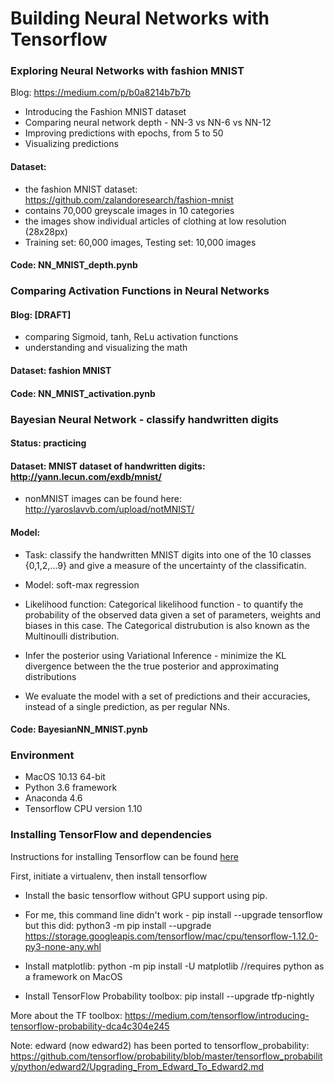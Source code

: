 # Building Neural Networks with Tensorflow 


### Exploring Neural Networks with fashion MNIST 

Blog: https://medium.com/p/b0a8214b7b7b
- Introducing the Fashion MNIST dataset
- Comparing neural network depth - NN-3 vs NN-6 vs NN-12
- Improving predictions with epochs, from 5 to 50
- Visualizing predictions 

#### Dataset:
- the fashion MNIST dataset: https://github.com/zalandoresearch/fashion-mnist
- contains 70,000 greyscale images in 10 categories 
- the images show individual articles of clothing at low resolution (28x28px)
- Training set: 60,000 images, Testing set: 10,000 images

#### Code: NN_MNIST_depth.pynb

### Comparing Activation Functions in Neural Networks

#### Blog: [DRAFT]
- comparing Sigmoid, tanh, ReLu activation functions
- understanding and visualizing the math

#### Dataset: fashion MNIST

#### Code: NN_MNIST_activation.pynb 


### Bayesian Neural Network - classify handwritten digits

#### Status: practicing 

#### Dataset: MNIST dataset of handwritten digits: http://yann.lecun.com/exdb/mnist/  
- nonMNIST images can be found here: http://yaroslavvb.com/upload/notMNIST/

#### Model:

- Task: classify the handwritten MNIST digits into one of the 10 classes {0,1,2,...9} and give a measure of the uncertainty of the classificatin. 
- Model: soft-max regression 
- Likelihood function: Categorical likelihood function - to quantify the probability of the observed data given a set of parameters, weights and biases in this case. The Categorical distrubution is also known as the Multinoulli distribution. 

- Infer the posterior using Variational Inference - minimize the KL divergence between the the true posterior and approximating distributions 

- We evaluate the model with a set of predictions and their accuracies, instead of a single prediction, as per regular NNs.

#### Code: BayesianNN_MNIST.pynb


### Environment

- MacOS 10.13 64-bit
- Python 3.6 framework 
- Anaconda 4.6
- Tensorflow CPU version 1.10

### Installing TensorFlow and dependencies

Instructions for installing Tensorflow can be found [here](https://www.tensorflow.org/install/)

First, initiate a virtualenv, then install tensorflow

- Install the basic tensorflow without GPU support using pip.

- For me, this command line didn't work - 
		pip install --upgrade tensorflow
	  but this did: python3 -m pip install --upgrade https://storage.googleapis.com/tensorflow/mac/cpu/tensorflow-1.12.0-py3-none-any.whl

- Install matplotlib: python -m pip install -U matplotlib //requires python as a framework on MacOS

- Install TensorFlow Probability toolbox:
		pip install --upgrade tfp-nightly

More about the TF toolbox: https://medium.com/tensorflow/introducing-tensorflow-probability-dca4c304e245

Note: edward (now edward2) has been ported to tensorflow_probability:
https://github.com/tensorflow/probability/blob/master/tensorflow_probability/python/edward2/Upgrading_From_Edward_To_Edward2.md


